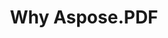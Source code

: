 ---
title: Why Aspose.PDF
linktitle: Why Aspose.PDF
type: docs
weight: 10
url: /es/cpp/why-aspose-pdf/
description: En la siguiente sección se explica por qué los usuarios eligen Aspose.PDF para C++ para trabajar con documentos.
lastmod: "2024-03-05"
sitemap:
    changefreq: "weekly"
    priority: 0.7
---